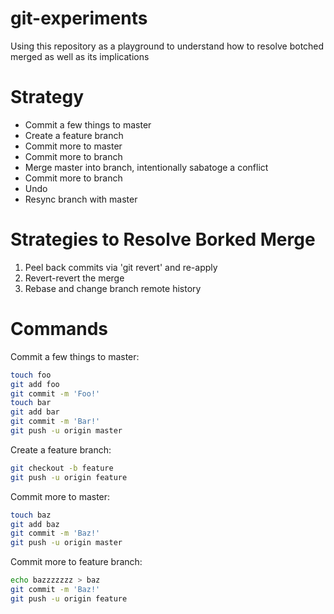 git-experiments
===============

Using this repository as a playground to understand how to resolve botched merged as well as its implications

Strategy
========
- Commit a few things to master
- Create a feature branch
- Commit more to master
- Commit more to branch
- Merge master into branch, intentionally sabatoge a conflict
- Commit more to branch
- Undo
- Resync branch with master

Strategies to Resolve Borked Merge
==================================
1. Peel back commits via 'git revert' and re-apply
2. Revert-revert the merge
3. Rebase and change branch remote history

Commands
========
Commit a few things to master:
```bash
touch foo
git add foo
git commit -m 'Foo!'
touch bar
git add bar
git commit -m 'Bar!'
git push -u origin master
```

Create a feature branch:
```bash
git checkout -b feature
git push -u origin feature
```

Commit more to master:
```bash
touch baz
git add baz
git commit -m 'Baz!'
git push -u origin master
```

Commit more to feature branch:
```bash
echo bazzzzzzz > baz
git commit -m 'Baz!'
git push -u origin feature
```
